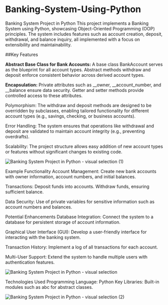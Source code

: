 # Banking-System-Using-Python

Banking System Project in Python
This project implements a Banking System using Python, showcasing Object-Oriented Programming (OOP) principles. The system includes features such as account creation, deposit, withdrawal, and balance inquiry, all implemented with a focus on extensibility and maintainability.

##Key Features

**Abstract Base Class for Bank Accounts:**
    A base class BankAccount serves as the blueprint for all account types.
    Abstract methods withdraw and deposit enforce consistent behavior across derived account types.
    
**Encapsulation:**
    Private attributes such as __owner, __account_number, and __balance ensure data security.
    Getter and setter methods provide controlled access to these attributes.
    
Polymorphism:
    The withdraw and deposit methods are designed to be overridden by subclasses, enabling tailored functionality for different account types (e.g., savings, checking, or business accounts).
    
Error Handling:
    The system ensures that operations like withdrawal and deposit are validated to maintain account integrity (e.g., preventing overdrafts).
    
Scalability:
    The project structure allows easy addition of new account types or features without significant changes to existing code.


![Banking System Project in Python - visual selection (1)](https://github.com/user-attachments/assets/6c756ce9-b58e-4feb-abc4-ff5f538c9c36)

    
Example Functionality
Account Management:
Create new bank accounts with owner information, account numbers, and initial balances.

Transactions:
Deposit funds into accounts.
Withdraw funds, ensuring sufficient balance.

Data Security:
Use of private variables for sensitive information such as account numbers and balances.


Potential Enhancements
Database Integration:
Connect the system to a database for persistent storage of account information.

Graphical User Interface (GUI):
Develop a user-friendly interface for interacting with the banking system.

Transaction History:
Implement a log of all transactions for each account.

Multi-User Support:
Extend the system to handle multiple users with authentication features.

![Banking System Project in Python - visual selection](https://github.com/user-attachments/assets/a2469efd-1176-44ce-8640-94aceb759d39)


Technologies Used
    Programming Language: Python
    Key Libraries: Built-in modules such as abc for abstract classes.


![Banking System Project in Python - visual selection (2)](https://github.com/user-attachments/assets/cc2cbaf0-07b2-41fe-b5c6-e3758fff5363)
